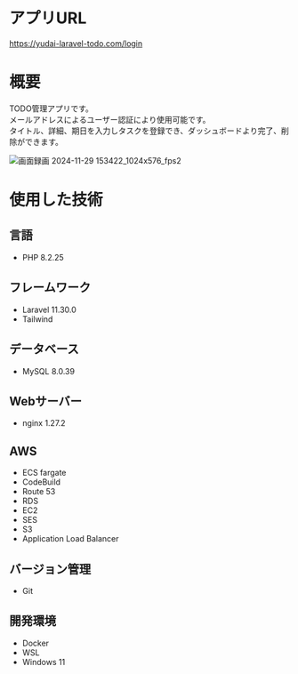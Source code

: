 # アプリURL
https://yudai-laravel-todo.com/login
# 概要
TODO管理アプリです。
<br>
メールアドレスによるユーザー認証により使用可能です。
<br>
タイトル、詳細、期日を入力しタスクを登録でき、ダッシュボードより完了、削除ができます。
<br>

![画面録画 2024-11-29 153422_1024x576_fps2](https://github.com/user-attachments/assets/2c3f1f3f-a809-4ea4-84c8-e51369fb68a7)

# 使用した技術
## 言語
* PHP 8.2.25
## フレームワーク
* Laravel 11.30.0
* Tailwind
## データベース
* MySQL 8.0.39
## Webサーバー
* nginx 1.27.2
## AWS
* ECS fargate
* CodeBuild
* Route 53
* RDS
* EC2
* SES
* S3
* Application Load Balancer
## バージョン管理
* Git
## 開発環境
* Docker
* WSL
* Windows 11
